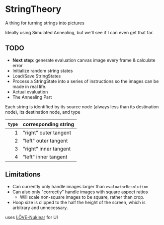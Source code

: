 # StringTheory
A thing for turning strings into pictures

Ideally using Simulated Annealing, but we'll see if I can even get that far.

## TODO
- **Next step**: generate evaluation canvas image every frame & calculate error
- Initialize random string states
- Load/Save StringStates
- Process a StringState into a series of instructions so the images can be made in real life.
- Actual evaluation
- The Annealing Part

Each string is identified by its source node (always less than its destination node), its destination node, and type

|`type`|corresponding string|
|---:|-|
|1| "right" outer tangent|
|2| "left" outer tangent|
|3| "right" inner tangent|
|4| "left" inner tangent|

## Limitations
- Can currently only handle images larger than `evaluatorResolution`
- Can also only "correctly" handle images with square aspect ratios
  - Will scale non-square images to be square, rather than crop.
- Hoop size is clipped to the half the height of the screen, which is arbitrary and unnecessary.

uses [LÖVE-Nuklear](https://github.com/keharriso/love-nuklear) for UI